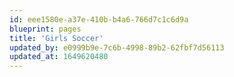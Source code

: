 ```yaml
---
id: eee1580e-a37e-410b-b4a6-766d7c1c6d9a
blueprint: pages
title: 'Girls Soccer'
updated_by: e0999b9e-7c6b-4998-89b2-62fbf7d56113
updated_at: 1649620480
---
```

